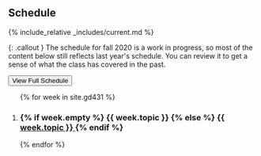 Schedule
--------

{% include_relative _includes/current.md %}

{: .callout }
The schedule for fall 2020 is a work in progress, so most of the content below still reflects last year's schedule. You can review it to get a sense of what the class has covered in the past.

<button type="button" class="u-button-reset highlighter js-generic-toggle" aria-controls="js-target-schedule">View Full Schedule</button>

<ol id="js-target-schedule" class="u-list-reset has-reveal-animation schedule-list">
{% for week in site.gd431 %}

  <li>
    <h3 class="schedule-topic">
      {% if week.empty %}
        {{ week.topic }}
      {% else %}
      <a href="{{ week.url }}">
        {{ week.topic }}
      </a>
      {% endif %}
    </h3>
  </li>

{% endfor %}
</ol>
